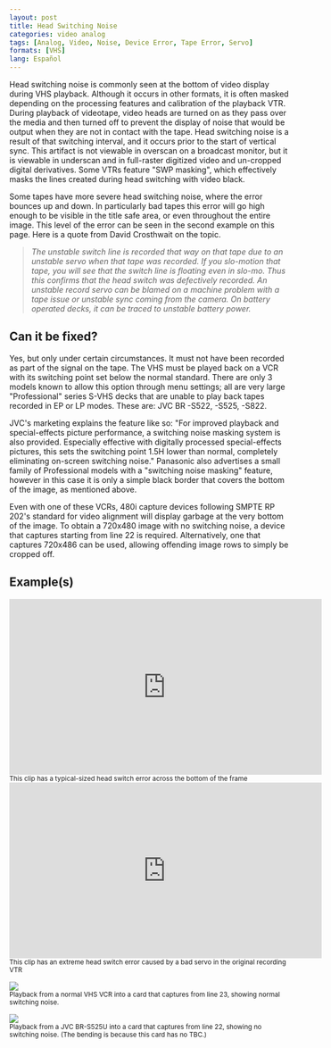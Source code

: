```yaml
---
layout: post
title: Head Switching Noise
categories: video analog
tags: [Analog, Video, Noise, Device Error, Tape Error, Servo]
formats: [VHS]
lang: Español
---
```


Head switching noise is commonly seen at the bottom of video display during VHS playback. Although it occurs in other formats, it is often masked depending on the processing features and calibration of the playback VTR. During playback of videotape, video heads are turned on as they pass over the media and then turned off to prevent the display of noise that would be output when they are not in contact with the tape. Head switching noise is a result of that switching interval, and it occurs prior to the start of vertical sync. This artifact is not viewable in overscan on a broadcast monitor, but it is viewable in underscan and in full-raster digitized video and un-cropped digital derivatives. Some VTRs feature "SWP masking", which effectively masks the lines created during head switching with video black.

Some tapes have more severe head switching noise, where the error bounces up and down. In particularly bad tapes this error will go high enough to be visible in the title safe area, or even throughout the entire image. This level of the error can be seen in the second example on this page. Here is a quote from David Crosthwait on the topic.

>*The unstable switch line is recorded that way on that tape due to an unstable servo when that tape was recorded. If you slo-motion that tape, you will see that the switch line is floating even in slo-mo. Thus this confirms that the head switch was defectively recorded. An unstable record servo can be blamed on a machine problem with a tape issue or unstable sync coming from the camera. On battery operated decks, it can be traced to unstable battery power.*

## Can it be fixed?

Yes, but only under certain circumstances. It must not have been recorded as part of the signal on the tape. The VHS must be played back on a VCR with its switching point set below the normal standard. There are only 3 models known to allow this option through menu settings; all are very large "Professional" series S-VHS decks that are unable to play back tapes recorded in EP or LP modes. These are: JVC BR -S522, -S525, -S822.  

JVC's marketing explains the feature like so: "For improved playback and special-effects picture performance, a switching noise masking system is also provided. Especially effective with digitally processed special-effects pictures, this sets the switching point 1.5H lower than normal, completely eliminating on-screen switching noise." Panasonic also advertises a small family of Professional models with a "switching noise masking" feature, however in this case it is only a simple black border that covers the bottom of the image, as mentioned above.

Even with one of these VCRs, 480i capture devices following SMPTE RP 202's standard for video alignment will display garbage at the very bottom of the image. To obtain a 720x480 image with no switching noise, a device that captures starting from line 22 is required. Alternatively, one that captures 720x486 can be used, allowing offending image rows to simply be cropped off.

## Example(s)

<iframe src="https://archive.org/embed/AVAAHeadSwitchNYU" width="560" height="315" frameborder="0" webkitallowfullscreen="true" mozallowfullscreen="true" allowfullscreen></iframe>
<sub>This clip has a typical-sized head switch error across the bottom of the frame</sub>

<iframe src="https://archive.org/embed/test-clip-xcms-d-9lu-xni" width="560" height="315" frameborder="0" webkitallowfullscreen="true" mozallowfullscreen="true" allowfullscreen></iframe>
<sub>This clip has an extreme head switch error caused by a bad servo in the original recording VTR</sub>

<img src="{{ site.baseurl }}/images/HeadSwitch_Butterfly_SLV-779HF_Sharp1_XCard.jpg"><br>
<sub>Playback from a normal VHS VCR into a card that captures from line 23, showing normal switching noise.</sub>

<img src="{{ site.baseurl }}/images/HeadSwitch_Butterfly_BR-S525U_VC500.jpg"><br>
<sub>Playback from a JVC BR-S525U into a card that captures from line 22, showing no switching noise. (The bending is because this card has no TBC.)</sub>
